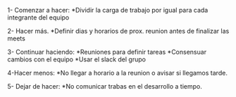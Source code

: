 1- Comenzar a hacer:
*Dividir la carga de trabajo por igual para cada integrante del equipo

2- Hacer más.
*Definir dias y horarios de prox. reunion antes de finalizar las meets

3- Continuar haciendo:
*Reuniones para definir tareas
*Consensuar cambios con el equipo
*Usar el slack del grupo

4-Hacer menos:
*No llegar a horario a la reunion o avisar si llegamos tarde.

5- Dejar de hacer:
*No comunicar trabas en el desarrollo a tiempo.
